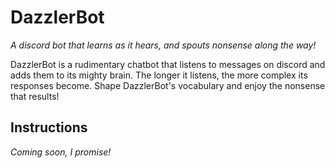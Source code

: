 # DazzlerBot

*A discord bot that learns as it hears, and spouts nonsense along the way!*

DazzlerBot is a rudimentary chatbot that listens to messages on discord and adds them to its mighty brain. The longer it listens, the more complex its responses become. Shape DazzlerBot's vocabulary and enjoy the nonsense that results!

## Instructions

*Coming soon, I promise!*
